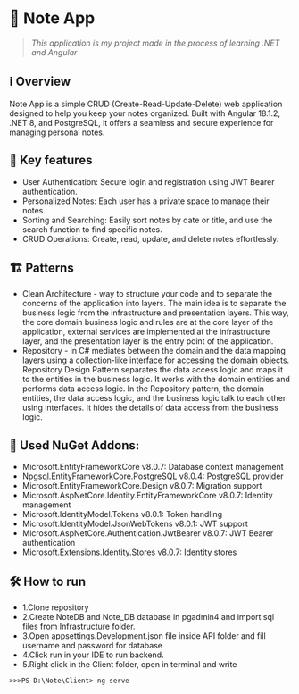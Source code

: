 # 📝 Note App
> *This application is my project made in the process of learning .NET and Angular*

## ℹ️ Overview

Note App is a simple CRUD (Create-Read-Update-Delete) web application designed to help you keep your notes organized. Built with Angular 18.1.2, .NET 8, and PostgreSQL, it offers a seamless and secure experience for managing personal notes.

## 🌟 Key features

- User Authentication: Secure login and registration using JWT Bearer authentication.
- Personalized Notes: Each user has a private space to manage their notes.
- Sorting and Searching: Easily sort notes by date or title, and use the search function to find specific notes.
- CRUD Operations: Create, read, update, and delete notes effortlessly.

## 🏗️ Patterns
 - Clean Architecture - way to structure your code and to separate the concerns of the application into layers. The main idea is to separate the business logic from the infrastructure and presentation layers. This way, the core domain business logic and rules are at the core layer of the application, external services are implemented at the infrastructure layer, and the presentation layer is the entry point of the application.
- Repository - in C# mediates between the domain and the data mapping layers using a collection-like interface for accessing the domain objects. Repository Design Pattern separates the data access logic and maps it to the entities in the business logic. It works with the domain entities and performs data access logic. In the Repository pattern, the domain entities, the data access logic, and the business logic talk to each other using interfaces. It hides the details of data access from the business logic.

## 🧰 Used NuGet Addons:
- Microsoft.EntityFrameworkCore v8.0.7: Database context management
- Npgsql.EntityFrameworkCore.PostgreSQL v8.0.4: PostgreSQL provider
- Microsoft.EntityFrameworkCore.Design v8.0.7: Migration support
- Microsoft.AspNetCore.Identity.EntityFrameworkCore v8.0.7: Identity management
- Microsoft.IdentityModel.Tokens v8.0.1: Token handling
- Microsoft.IdentityModel.JsonWebTokens v8.0.1: JWT support
- Microsoft.AspNetCore.Authentication.JwtBearer v8.0.7: JWT Bearer authentication
- Microsoft.Extensions.Identity.Stores v8.0.7: Identity stores


## 🛠️ How to run
- 1.Clone repository
- 2.Create NoteDB and Note_DB database in pgadmin4 and import sql files from Infrastructure folder.
- 3.Open appsettings.Development.json file inside API folder and fill username and password for database
- 4.Click run in your IDE to run backend.
- 5.Right click in the Client folder, open in terminal and write
```CMD
>>>PS D:\Note\Client> ng serve
```


